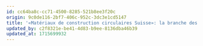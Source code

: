 ```yaml
---
id: cc64ba8c-cc71-4500-8285-521b8ee3f20c
origin: 9c0de116-2bf7-406c-952c-3dc3e1cd5147
title: '«Matériaux de construction circulaires Suisse»: la branche des graviers, du béton et du recyclage unit ses forces dans une nouvelle association professionnelle.'
updated_by: c2f8321e-be41-4d83-b9ee-8136dba46b39
updated_at: 1715699932
---
```

